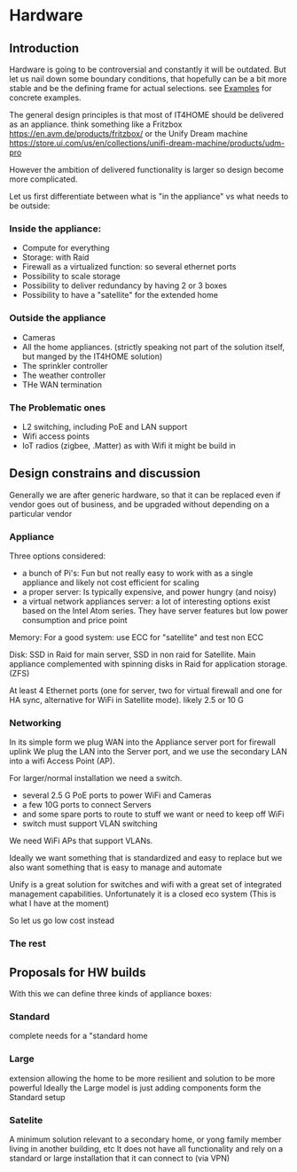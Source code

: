 # Hardware

## Introduction

Hardware is going to be controversial and constantly it will be outdated. But let us nail down some boundary conditions, that hopefully can be a bit more stable and be the defining frame for actual selections. see [Examples](../Examples/README.md) for concrete examples.

The general design principles is that most of IT4HOME should be delivered as an appliance. think something like a Fritzbox <https://en.avm.de/products/fritzbox/> or the Unify Dream machine <https://store.ui.com/us/en/collections/unifi-dream-machine/products/udm-pro>

However the ambition of delivered functionality is larger so design become more complicated.

Let us first differentiate between what is "in the appliance" vs what needs to be outside:

### Inside the appliance:

- Compute for everything
- Storage: with Raid
- Firewall as a virtualized function: so several ethernet ports
- Possibility to scale storage
- Possibility to deliver redundancy by having 2 or 3 boxes
- Possibility to have a "satellite" for the extended home

### Outside the appliance

- Cameras
- All the home appliances. (strictly speaking not part of the solution itself, but manged by the IT4HOME solution)
- The sprinkler controller
- The weather controller
- THe WAN termination

### The Problematic ones

- L2 switching, including PoE and LAN support
- Wifi access points
- IoT radios (zigbee, .Matter) as with Wifi it might be build in

## Design constrains and discussion

Generally we are after generic hardware, so that it can be replaced even if vendor goes out of business, and be upgraded without depending on a particular vendor

### Appliance

Three options considered: 
- a bunch of Pi's: Fun but not really easy to work with as a single appliance and likely not cost efficient for scaling
- a proper server: Is typically expensive, and power hungry (and noisy)
- a virtual network appliances server: a lot of interesting options exist based on the Intel Atom series. They have server features but low power consumption and price point

Memory: For a good system: use ECC for "satellite" and test non ECC

Disk: SSD in Raid for main server, SSD in non raid for Satellite. Main appliance complemented with spinning disks in Raid for application storage. (ZFS)

At least 4 Ethernet ports (one for server, two for virtual firewall and one for HA sync, alternative for WiFi in Satellite mode). likely 2.5 or 10 G

### Networking

In its simple form we plug WAN into the Appliance server port for firewall uplink
We plug the LAN into the Server port, and we use the secondary LAN into a wifi Access Point (AP).

For larger/normal installation we need a switch. 
- several 2.5 G PoE ports to power WiFi and Cameras
- a few 10G ports to connect Servers
- and some spare ports to route to stuff we want or need to keep off WiFi
- switch must support VLAN switching

We need WiFi APs that support VLANs.

Ideally we want something that is standardized and easy to replace
but we also want something that is easy to manage and automate

Unify is a great solution for switches and wifi with a great set of integrated management capabilities. Unfortunately it is a closed eco system
(This is what I have at the moment)

So let us go low cost instead

### The rest

## Proposals for HW builds

With this we can define three kinds of appliance boxes:

### Standard

complete needs for a "standard home

### Large

extension allowing the home to be more resilient and solution to be more powerful
Ideally the Large model is just adding components form the Standard setup

### Satelite

A minimum solution relevant to a secondary home, or yong family member living in another building, etc
It does not have all functionality and rely on a standard or large installation that it can connect to (via VPN)
